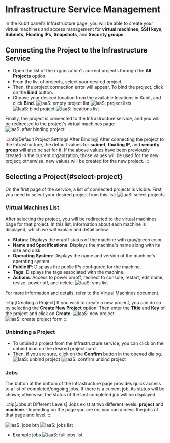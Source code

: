 # Infrastructure Service Management

In the Kubit panel's Infrastructure page, you will be able to create your virtual machines and access management for **virtual machines**, **SSH keys**, **Subnets**, **Floating IPs**, **Snapshots**, and **Security groups**.

## Connecting the Project to the Infrastructure Service

- Open the list of the organization's current projects through the **All Projects** option.
- From the list of projects, select your desired project.
- Then, the project connection error will appear. To bind the project, click on the **Bind** button.
- Choose your desired location from the available locations in Kubit, and click **Bind**.
  ![IaaS: empty project list](empty-project-list.png)
  ![IaaS: project lists](project-lists.png)
  ![IaaS: bind project](bind-project.png)
  ![IaaS: locations list](locations-list.png)

Finally, the project is connected to the Infrastructure service, and you will be redirected to the project's virtual machines page:
![IaaS: after binding project](after-binding-project.png)

:::info[Default Project Settings After Binding]
After connecting the project to the Infrastructure, the default values for **subnet**, **floating IP**, and **security group** will also be set for it.
If the above values have been previously created in the current organization, those values will be used for the new project; otherwise, new values will be created for the new project.
:::

## Selecting a Project{#select-project}

On the first page of the service, a list of connected projects is visible. First, you need to select your desired project from this list:
![IaaS: select projects](select-project.png)

### Virtual Machines List

After selecting the project, you will be redirected to the virtual machines page for that project. In this list, information about each machine is displayed, which we will explain and detail below.

- **Status**: Displays the on/off status of the machine with gray/green color.
- **Name and Specifications**: Displays the machine's name along with its size and disk.
- **Operating System**: Displays the name and version of the machine's operating system.
- **Public IP**: Displays the public IPs configured for the machine.
- **Tags**: Displays the tags associated with the machine.
- **Actions**: Access to power on/off, redirect to console, restart, edit name, resize, power off, and delete.
  ![IaaS: vms list](vms-list.png)

For more information and details, refer to the [Virtual Machines](../vms) document.

:::tip[Creating a Project]
If you wish to create a new project, you can do so by selecting the **Create New Project** option:
Then enter the **Title** and **Key** of the project and click on **Create**:
![IaaS: new project](new-project.png)
![IaaS: create project form](../organize/create-project-form.png)
:::

### Unbinding a Project

- To unbind a project from the Infrastructure service, you can click on the unbind icon on the desired project card.
- Then, if you are sure, click on the **Confirm** button in the opened dialog.
  ![IaaS: unbind project](unbind-project.png)
  ![IaaS: confirm unbind project](confirm-unbind-project.png)

### Jobs

The button at the bottom of the Infrastructure page provides quick access to a list of completed/ongoing jobs. If there is a current job, its status will be shown; otherwise, the status of the last completed job will be displayed.

:::tip[Jobs at Different Levels]
Jobs exist at two different levels: **project** and **machine**. Depending on the page you are on, you can access the jobs of that page and level.
:::

![IaaS: jobs btn](jobs-btn.png)
![IaaS: jobs list](jobs-list.png)

- Example jobs
  ![IaaS: full jobs list](full-jobs-list.png)
